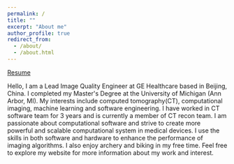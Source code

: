 ```yaml
---
permalink: /
title: ""
excerpt: "About me"
author_profile: true
redirect_from: 
  - /about/
  - /about.html
---
```


[Resume](https://ralobos.github.io/files/Runchu_Chinese_Resume_2025.8.pdf)

Hello, I am a Lead Image Quality Engineer at GE Healthcare based in Beijing, China. I completed my Master's Degree at the University of Michigan (Ann Arbor, MI). My interests include computed tomography(CT), computational imaging, machine learning and software engineering. I have worked in CT software team for 3 years and is currently a member of CT recon team. I am passionate about computational software and strive to create more powerful and scalable computational system in medical devices. I use the skills in both software and hardware to enhance the performance of imaging algorithms. I also enjoy archery and biking in my free time. Feel free to explore my website for more information about my work and interest. 
